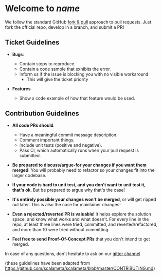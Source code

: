 # Welcome to $name$

We follow the standard GitHub [fork & pull](https://help.github.com/en/articles/about-pull-requests#fork--pull) approach 
to pull requests. Just fork the official repo, develop in a branch, and submit a PR!

## Ticket Guidelines

* __Bugs__:
    * Contain steps to reproduce.
    * Contain a code sample that exhibits the error.
    * Inform us if the issue is blocking you with no visible workaround
        * This will give the ticket priority

* __Features__
    * Show a code example of how that feature would be used.

## Contribution Guidelines

* __All code PRs should__:
    * Have a meaningful commit message description.
    * Comment important things.
    * Include unit tests (positive and negative).
    * Pass CI, which automatically runs when your pull request is submitted.

* __Be prepared to discuss/argue-for your changes if you want them merged__! You will probably need to refactor so your 
changes fit into the larger codebase.
* __If your code is hard to unit test, and you don't want to unit test it, that's ok__. But be prepared to argue why 
that's the case!
* __It's entirely possible your changes won't be merged__, or will get ripped out later. This is also the case for 
maintainer changes!
* __Even a rejected/reverted PR is valuable__! It helps explore the solution space, and know what works and what doesn't. 
For every line in the repo, at least three lines were tried, committed, and reverted/refactored, and more than 10 were 
tried without committing.
* __Feel free to send Proof-Of-Concept PRs__ that you don't intend to get merged.

In case of any questions, don't hesitate to ask on our [gitter channel](https://gitter.im/$contributorUsername$/$name$)

(these guidelines have been adapted from https://github.com/scalameta/scalameta/blob/master/CONTRIBUTING.md)

